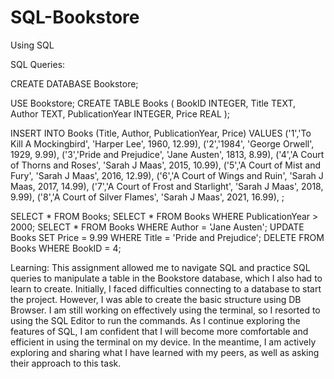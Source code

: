 # SQL-Bookstore
Using SQL 

SQL Queries:

CREATE DATABASE Bookstore;

USE Bookstore;
CREATE TABLE Books (
    BookID INTEGER,
    Title TEXT,
    Author TEXT,
    PublicationYear INTEGER,
    Price REAL
);

INSERT INTO Books (Title, Author, PublicationYear, Price) VALUES
    ('1','To Kill A Mockingbird', 'Harper Lee', 1960, 12.99),
    ('2','1984', 'George Orwell', 1929, 9.99),
    ('3','Pride and Prejudice', 'Jane Austen', 1813, 8.99),
    ('4','A Court of Thorns and Roses', 'Sarah J Maas', 2015, 10.99),
    ('5','A Court of Mist and Fury', 'Sarah J Maas', 2016, 12.99),
    ('6','A Court of Wings and Ruin', 'Sarah J Maas, 2017, 14.99),
    ('7','A Court of Frost and Starlight', 'Sarah J Maas', 2018, 9.99),
    ('8','A Court of Silver Flames', 'Sarah J Maas', 2021, 16.99),
    ;
    
  SELECT * FROM Books;
  SELECT * FROM Books WHERE PublicationYear > 2000;
  SELECT * FROM Books WHERE Author = 'Jane Austen';
  UPDATE Books SET Price = 9.99 WHERE Title = 'Pride and Prejudice';
  DELETE FROM Books WHERE BookID = 4;

Learning:
This assignment allowed me to navigate SQL and practice SQL queries to manipulate a table in the Bookstore 
database, which I also had to learn to create. Initially, I faced difficulties connecting to a database to 
start the project. However, I was able to create the basic structure using DB Browser. I am still working on 
effectively using the terminal, so I resorted to using the SQL Editor to run the commands. As I continue 
exploring the features of SQL, I am confident that I will become more comfortable and efficient in using the 
terminal on my device. In the meantime, I am actively exploring and sharing what I have learned with my 
peers, as well as asking their approach to this task.



